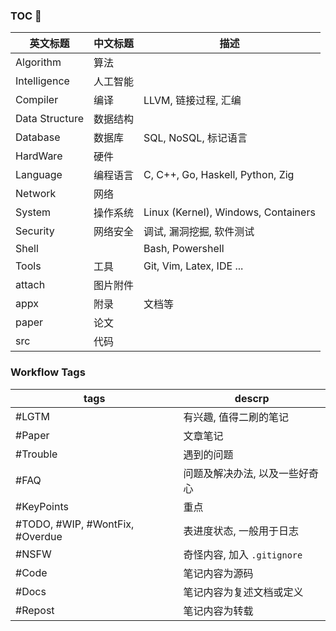 ### TOC 🚀

| 英文标题       | 中文标题    | 描述                                | 
| -------------- | ----------- | ----------------------------------- | 
| Algorithm      | 算法        |                                     | 
| Intelligence   | 人工智能    |                                    | 
| Compiler       | 编译      | LLVM, 链接过程, 汇编            | 
| Data Structure | 数据结构    |                                     |
| Database       | 数据库      | SQL, NoSQL, 标记语言                |
| HardWare       | 硬件        |                                     |
| Language       | 编程语言    | C, C++, Go, Haskell, Python, Zig         | 
| Network        | 网络        |                                     |
| System         | 操作系统    | Linux (Kernel), Windows, Containers | 
| Security       | 网络安全    | 调试, 漏洞挖掘, 软件测试            |
| Shell          |             | Bash, Powershell                    |
| Tools          | 工具        | Git, Vim, Latex, IDE ...                 |  
| attach         | 图片附件 |                                     |     
| appx      | 附录        | 文档等                              |    
| paper          | 论文        |                                     |     
| src            | 代码            |                                     |   

### Workflow Tags

| tags                            | descrp                         |
| ------------------------------- | ------------------------------ |
| #LGTM                           | 有兴趣, 值得二刷的笔记         |
| #Paper                          | 文章笔记                       |
| #Trouble                        | 遇到的问题                     |
| #FAQ                            | 问题及解决办法, 以及一些好奇心 |
| #KeyPoints                      | 重点                           |
| #TODO, #WIP, #WontFix, #Overdue | 表进度状态, 一般用于日志       |
| #NSFW                           | 奇怪内容, 加入 `.gitignore`    |
| #Code                           | 笔记内容为源码                 |
| #Docs                           | 笔记内容为复述文档或定义       |
| #Repost                         | 笔记内容为转载                               |
